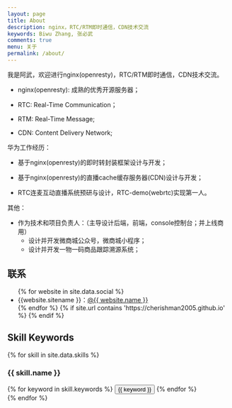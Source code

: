 ```yaml
---
layout: page
title: About
description: nginx，RTC/RTM即时通信，CDN技术交流
keywords: Biwu Zhang, 张必武
comments: true
menu: 关于
permalink: /about/
---
```


我是阿武，欢迎进行nginx(openresty)，RTC/RTM即时通信，CDN技术交流。

* nginx(openresty): 成熟的优秀开源服务器；

* RTC: Real-Time Communication；

* RTM: Real-Time Message;

* CDN: Content Delivery Network;


华为工作经历：

* 基于nginx(openresty)的即时转封装框架设计与开发；

* 基于nginx(openresty)的直播cache缓存服务器(CDN)设计与开发；

* RTC连麦互动直播系统预研与设计，RTC-demo(webrtc)实现第一人。


其他：

* 作为技术和项目负责人：（主导设计后端，前端，console控制台；并上线商用）
  * 设计并开发微商城公众号，微商城小程序；
  * 设计并开发一物一码商品跟踪溯源系统；


## 联系

<ul>
{% for website in site.data.social %}
<li>{{website.sitename }}：<a href="{{ website.url }}" target="_blank">@{{ website.name }}</a></li>
{% endfor %}
{% if site.url contains 'https://cherishman2005.github.io' %}
{% endif %}
</ul>


## Skill Keywords

{% for skill in site.data.skills %}
### {{ skill.name }}
<div class="btn-inline">
{% for keyword in skill.keywords %}
<button class="btn btn-outline" type="button">{{ keyword }}</button>
{% endfor %}
</div>
{% endfor %}
